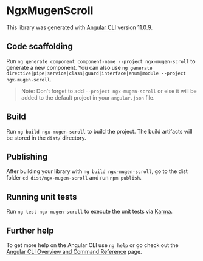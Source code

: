 # NgxMugenScroll

This library was generated with [Angular CLI](https://github.com/angular/angular-cli) version 11.0.9.

## Code scaffolding

Run `ng generate component component-name --project ngx-mugen-scroll` to generate a new component. You can also use `ng generate directive|pipe|service|class|guard|interface|enum|module --project ngx-mugen-scroll`.
> Note: Don't forget to add `--project ngx-mugen-scroll` or else it will be added to the default project in your `angular.json` file. 

## Build

Run `ng build ngx-mugen-scroll` to build the project. The build artifacts will be stored in the `dist/` directory.

## Publishing

After building your library with `ng build ngx-mugen-scroll`, go to the dist folder `cd dist/ngx-mugen-scroll` and run `npm publish`.

## Running unit tests

Run `ng test ngx-mugen-scroll` to execute the unit tests via [Karma](https://karma-runner.github.io).

## Further help

To get more help on the Angular CLI use `ng help` or go check out the [Angular CLI Overview and Command Reference](https://angular.io/cli) page.
